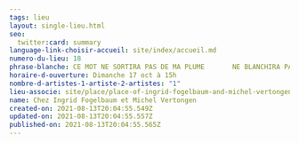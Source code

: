 ```yaml
---
tags: lieu
layout: single-lieu.html
seo:
  twitter:card: summary
language-link-choisir-accueil: site/index/accueil.md
numero-du-lieu: 18
phrase-blanche: CE MOT NE SORTIRA PAS DE MA PLUME       NE BLANCHIRA PAS VOS LÈVRES
horaire-d-ouverture: Dimanche 17 oct à 15h
nombre-d-artistes-1-artiste-2-artistes: "1"
lieu-associe: site/place/place-of-ingrid-fogelbaum-and-michel-vertongen.md
name: Chez Ingrid Fogelbaum et Michel Vertongen
created-on: 2021-08-13T20:04:55.549Z
updated-on: 2021-08-13T20:04:55.557Z
published-on: 2021-08-13T20:04:55.565Z
---
```

